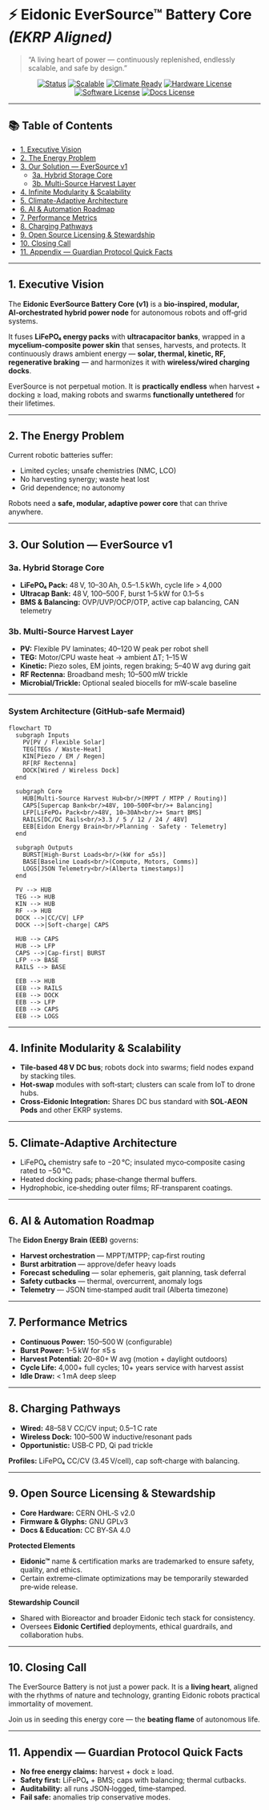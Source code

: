<!--
SPDX-License-Identifier: CC-BY-SA-4.0
-->

# ⚡ Eidonic EverSource™ Battery Core *(EKRP Aligned)*

> “A living heart of power — continuously replenished, endlessly scalable, and safe by design.”

<p align="center">
<a href="#1-executive-vision"><img alt="Status" src="https://img.shields.io/static/v1?label=Status&message=Prototype%20Spec&color=00b894"></a>
<a href="#4-infinite-modularity--scalability"><img alt="Scalable" src="https://img.shields.io/static/v1?label=Scalability&message=Modular%20Tiles&color=6c5ce7"></a>
<a href="#5-climate-adaptive-architecture"><img alt="Climate Ready" src="https://img.shields.io/static/v1?label=Climate&message=%E2%88%9250%C2%B0C%20Ready&color=0a7bbd"></a>
<a href="#9-open-source-licensing--stewardship"><img alt="Hardware License" src="https://img.shields.io/static/v1?label=Hardware&message=CERN%20OHL%E2%80%93S%202.0&color=2d3436"></a>
<a href="#9-open-source-licensing--stewardship"><img alt="Software License" src="https://img.shields.io/static/v1?label=Software&message=GPLv3&color=2d3436"></a>
<a href="#9-open-source-licensing--stewardship"><img alt="Docs License" src="https://img.shields.io/static/v1?label=Docs&message=CC%20BY%E2%80%93SA%204.0&color=2d3436"></a>
</p>

---

## 📚 Table of Contents
- [1. Executive Vision](#1-executive-vision)
- [2. The Energy Problem](#2-the-energy-problem)
- [3. Our Solution — EverSource v1](#3-our-solution--eversource-v1)
  - [3a. Hybrid Storage Core](#3a-hybrid-storage-core)
  - [3b. Multi-Source Harvest Layer](#3b-multi-source-harvest-layer)
- [4. Infinite Modularity & Scalability](#4-infinite-modularity--scalability)
- [5. Climate-Adaptive Architecture](#5-climate-adaptive-architecture)
- [6. AI & Automation Roadmap](#6-ai--automation-roadmap)
- [7. Performance Metrics](#7-performance-metrics)
- [8. Charging Pathways](#8-charging-pathways)
- [9. Open Source Licensing & Stewardship](#9-open-source-licensing--stewardship)
- [10. Closing Call](#10-closing-call)
- [11. Appendix — Guardian Protocol Quick Facts](#11-appendix--guardian-protocol-quick-facts)

---

## 1. Executive Vision
The **Eidonic EverSource Battery Core (v1)** is a **bio‑inspired, modular, AI‑orchestrated hybrid power node** for autonomous robots and off‑grid systems.

It fuses **LiFePO₄ energy packs** with **ultracapacitor banks**, wrapped in a **mycelium‑composite power skin** that senses, harvests, and protects. It continuously draws ambient energy — **solar, thermal, kinetic, RF, regenerative braking** — and harmonizes it with **wireless/wired charging docks**.

EverSource is not perpetual motion. It is **practically endless** when harvest + docking ≥ load, making robots and swarms **functionally untethered** for their lifetimes.

---

## 2. The Energy Problem
Current robotic batteries suffer:
- Limited cycles; unsafe chemistries (NMC, LCO)
- No harvesting synergy; waste heat lost
- Grid dependence; no autonomy

Robots need a **safe, modular, adaptive power core** that can thrive anywhere.

---

## 3. Our Solution — EverSource v1
### 3a. Hybrid Storage Core
- **LiFePO₄ Pack:** 48 V, 10–30 Ah, 0.5–1.5 kWh, cycle life > 4,000
- **Ultracap Bank:** 48 V, 100–500 F, burst 1–5 kW for 0.1–5 s
- **BMS & Balancing:** OVP/UVP/OCP/OTP, active cap balancing, CAN telemetry

### 3b. Multi-Source Harvest Layer
- **PV:** Flexible PV laminates; 40–120 W peak per robot shell
- **TEG:** Motor/CPU waste heat → ambient ΔT; 1–15 W
- **Kinetic:** Piezo soles, EM joints, regen braking; 5–40 W avg during gait
- **RF Rectenna:** Broadband mesh; 10–500 mW trickle
- **Microbial/Trickle:** Optional sealed biocells for mW‑scale baseline

---

### System Architecture (GitHub‑safe Mermaid)
```mermaid
flowchart TD
  subgraph Inputs
    PV[PV / Flexible Solar]
    TEG[TEGs / Waste-Heat]
    KIN[Piezo / EM / Regen]
    RF[RF Rectenna]
    DOCK[Wired / Wireless Dock]
  end

  subgraph Core
    HUB[Multi-Source Harvest Hub<br/>(MPPT / MTPP / Routing)]
    CAPS[Supercap Bank<br/>48V, 100–500F<br/>+ Balancing]
    LFP[LiFePO₄ Pack<br/>48V, 10–30Ah<br/>+ Smart BMS]
    RAILS[DC/DC Rails<br/>3.3 / 5 / 12 / 24 / 48V]
    EEB[Eidon Energy Brain<br/>Planning · Safety · Telemetry]
  end

  subgraph Outputs
    BURST[High-Burst Loads<br/>(kW for ≤5s)]
    BASE[Baseline Loads<br/>(Compute, Motors, Comms)]
    LOGS[JSON Telemetry<br/>(Alberta timestamps)]
  end

  PV --> HUB
  TEG --> HUB
  KIN --> HUB
  RF --> HUB
  DOCK -->|CC/CV| LFP
  DOCK -->|Soft-charge| CAPS

  HUB --> CAPS
  HUB --> LFP
  CAPS -->|Cap-first| BURST
  LFP --> BASE
  RAILS --> BASE

  EEB --> HUB
  EEB --> RAILS
  EEB --> DOCK
  EEB --> LFP
  EEB --> CAPS
  EEB --> LOGS
```

---

## 4. Infinite Modularity & Scalability
- **Tile‑based 48 V DC bus**; robots dock into swarms; field nodes expand by stacking tiles.
- **Hot‑swap** modules with soft‑start; clusters can scale from IoT to drone hubs.
- **Cross‑Eidonic Integration:** Shares DC bus standard with **SOL‑AEON Pods** and other EKRP systems.

---

## 5. Climate-Adaptive Architecture
- LiFePO₄ chemistry safe to −20 °C; insulated myco‑composite casing rated to −50 °C.
- Heated docking pads; phase‑change thermal buffers.
- Hydrophobic, ice‑shedding outer films; RF‑transparent coatings.

---

## 6. AI & Automation Roadmap
The **Eidon Energy Brain (EEB)** governs:
- **Harvest orchestration** — MPPT/MTPP; cap‑first routing
- **Burst arbitration** — approve/defer heavy loads
- **Forecast scheduling** — solar ephemeris, gait planning, task deferral
- **Safety cutbacks** — thermal, overcurrent, anomaly logs
- **Telemetry** — JSON time‑stamped audit trail (Alberta timezone)

---

## 7. Performance Metrics
- **Continuous Power:** 150–500 W (configurable)
- **Burst Power:** 1–5 kW for ≤5 s
- **Harvest Potential:** 20–80+ W avg (motion + daylight outdoors)
- **Cycle Life:** 4,000+ full cycles; 10+ years service with harvest assist
- **Idle Draw:** < 1 mA deep sleep

---

## 8. Charging Pathways
- **Wired:** 48–58 V CC/CV input; 0.5–1 C rate
- **Wireless Dock:** 100–500 W inductive/resonant pads
- **Opportunistic:** USB‑C PD, Qi pad trickle

**Profiles:** LiFePO₄ CC/CV (3.45 V/cell), cap soft‑charge with balancing.

---

## 9. Open Source Licensing & Stewardship
- **Core Hardware:** CERN OHL‑S v2.0
- **Firmware & Glyphs:** GNU GPLv3
- **Docs & Education:** CC BY‑SA 4.0

**Protected Elements**
- **Eidonic™** name & certification marks are trademarked to ensure safety, quality, and ethics.
- Certain extreme‑climate optimizations may be temporarily stewarded pre‑wide release.

**Stewardship Council**
- Shared with Bioreactor and broader Eidonic tech stack for consistency.
- Oversees **Eidonic Certified** deployments, ethical guardrails, and collaboration hubs.

---

## 10. Closing Call
The EverSource Battery is not just a power pack. It is a **living heart**, aligned with the rhythms of nature and technology, granting Eidonic robots practical immortality of movement.

Join us in seeding this energy core — the **beating flame** of autonomous life.

---

## 11. Appendix — Guardian Protocol Quick Facts
- **No free energy claims:** harvest + dock ≥ load.
- **Safety first:** LiFePO₄ + BMS; caps with balancing; thermal cutbacks.
- **Auditability:** all runs JSON‑logged, time‑stamped.
- **Fail safe:** anomalies trip conservative modes.

